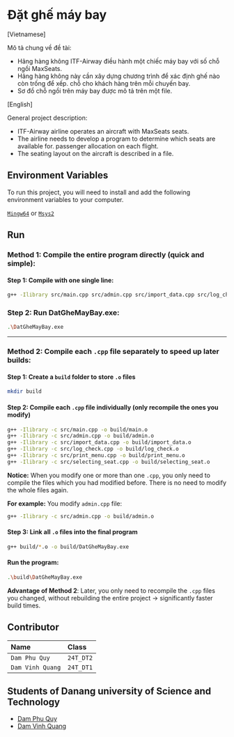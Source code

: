 
# Đặt ghế máy bay 

[Vietnamese]

Mô tả chung về đề tài:
- Hãng hàng không ITF-Airway điều hành một chiếc máy bay với số chỗ ngồi MaxSeats.
- Hãng hàng không này cần xây dựng chương trình để xác định ghế nào còn trống để xếp.
chỗ cho khách hàng trên mỗi chuyến bay.
- Sơ đồ chỗ ngồi trên máy bay được mô tả trên một file.

[English]

General project description:
- ITF-Airway airline operates an aircraft with MaxSeats seats.
- The airline needs to develop a program to determine which seats are available for.
passenger allocation on each flight.
- The seating layout on the aircraft is described in a file.

## Environment Variables

To run this project, you will need to install and add the following environment variables to your computer.

[`Mingw64`](https://www.mingw-w64.org/) or [`Msys2`](https://www.msys2.org/)

## Run

### Method 1: Compile the entire program directly (quick and simple):

#### Step 1: Compile with one single line:

```bash
g++ -Ilibrary src/main.cpp src/admin.cpp src/import_data.cpp src/log_check.cpp src/print_menu.cpp src/selecting_seat.cpp -o DatGheMayBay
```

### Step 2: Run DatGheMayBay.exe:

```bash
.\DatGheMayBay.exe
```

---

### Method 2: Compile each `.cpp` file separately to speed up later builds:

#### Step 1: Create a `build` folder to store `.o` files

```bash
mkdir build
```

#### Step 2: Compile each `.cpp` file individually (only recompile the ones you modify)

```bash
g++ -Ilibrary -c src/main.cpp -o build/main.o
g++ -Ilibrary -c src/admin.cpp -o build/admin.o
g++ -Ilibrary -c src/import_data.cpp -o build/import_data.o
g++ -Ilibrary -c src/log_check.cpp -o build/log_check.o
g++ -Ilibrary -c src/print_menu.cpp -o build/print_menu.o
g++ -Ilibrary -c src/selecting_seat.cpp -o build/selecting_seat.o
```

**Notice:** When you modify one or more than one `.cpp`, you only need to compile the files which you had modified before. There is no need to modify the whole files again. 

**For example:** You modify `admin.cpp` file:  

```bash
g++ -Ilibrary -c src/admin.cpp -o build/admin.o
```

#### Step 3: Link all `.o` files into the final program

```bash
g++ build/*.o -o build/DatGheMayBay.exe
```

#### Run the program:

```bash
.\build\DatGheMayBay.exe
```

**Advantage of Method 2**: Later, you only need to recompile the `.cpp` files you changed, without rebuilding the entire project → significantly faster build times.
    
## Contributor

| Name             | Class     |  
| :----------------| :---------| 
| `Dam Phu Quy`    | `24T_DT2` | 
| `Dam Vinh Quang` | `24T_DT1` |


## Students of Danang university of Science and Technology



 - [Dam Phu Quy](https://www.facebook.com/damphuquy/)
 - [Dam Vinh Quang](https://www.facebook.com/vinh.quang.am.2024)
